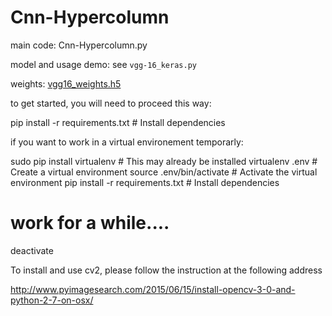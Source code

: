 # Cnn-Hypercolumn


main code: Cnn-Hypercolumn.py

model and usage demo: see `vgg-16_keras.py`

weights: [vgg16_weights.h5](https://drive.google.com/file/d/0Bz7KyqmuGsilT0J5dmRCM0ROVHc/view?usp=sharing)

to get started, you will need to proceed this way:

pip install -r requirements.txt  # Install dependencies


if you want to work in a virtual environement temporarly:

sudo pip install virtualenv      # This may already be installed
virtualenv .env                  # Create a virtual environment
source .env/bin/activate         # Activate the virtual environment
pip install -r requirements.txt  # Install dependencies
# work for a while....
deactivate



To install and use cv2, please follow the instruction at the following address

http://www.pyimagesearch.com/2015/06/15/install-opencv-3-0-and-python-2-7-on-osx/
